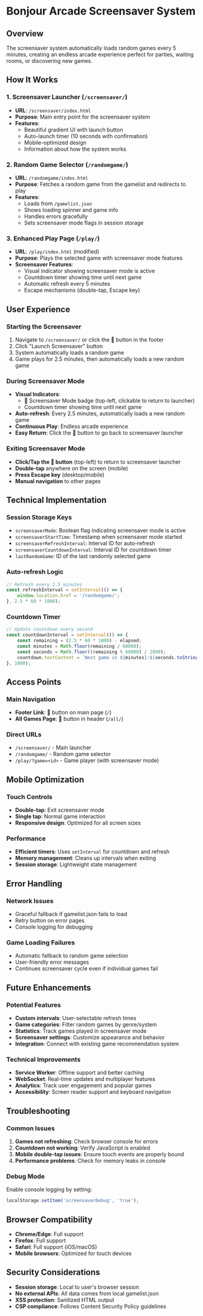 # Bonjour Arcade Screensaver System

## Overview
The screensaver system automatically loads random games every 5 minutes, creating an endless arcade experience perfect for parties, waiting rooms, or discovering new games.

## How It Works

### 1. Screensaver Launcher (`/screensaver/`)
- **URL**: `/screensaver/index.html`
- **Purpose**: Main entry point for the screensaver system
- **Features**:
  - Beautiful gradient UI with launch button
  - Auto-launch timer (10 seconds with confirmation)
  - Mobile-optimized design
  - Information about how the system works

### 2. Random Game Selector (`/randomgame/`)
- **URL**: `/randomgame/index.html`
- **Purpose**: Fetches a random game from the gamelist and redirects to play
- **Features**:
  - Loads from `/gamelist.json`
  - Shows loading spinner and game info
  - Handles errors gracefully
  - Sets screensaver mode flags in session storage

### 3. Enhanced Play Page (`/play/`)
- **URL**: `/play/index.html` (modified)
- **Purpose**: Plays the selected game with screensaver mode features
- **Screensaver Features**:
  - Visual indicator showing screensaver mode is active
  - Countdown timer showing time until next game
  - Automatic refresh every 5 minutes
  - Escape mechanisms (double-tap, Escape key)

## User Experience

### Starting the Screensaver
1. Navigate to `/screensaver/` or click the 🔄 button in the footer
2. Click "Launch Screensaver" button
3. System automatically loads a random game
4. Game plays for 2.5 minutes, then automatically loads a new random game

### During Screensaver Mode
- **Visual Indicators**: 
  - 🔄 Screensaver Mode badge (top-left, clickable to return to launcher)
  - Countdown timer showing time until next game
- **Auto-refresh**: Every 2.5 minutes, automatically loads a new random game
- **Continuous Play**: Endless arcade experience
- **Easy Return**: Click the 🔄 button to go back to screensaver launcher

### Exiting Screensaver Mode
- **Click/Tap the 🔄 button** (top-left) to return to screensaver launcher
- **Double-tap** anywhere on the screen (mobile)
- **Press Escape key** (desktop/mobile)
- **Manual navigation** to other pages

## Technical Implementation

### Session Storage Keys
- `screensaverMode`: Boolean flag indicating screensaver mode is active
- `screensaverStartTime`: Timestamp when screensaver mode started
- `screensaverRefreshInterval`: Interval ID for auto-refresh
- `screensaverCountdownInterval`: Interval ID for countdown timer
- `lastRandomGame`: ID of the last randomly selected game

### Auto-refresh Logic
```javascript
// Refresh every 2.5 minutes
const refreshInterval = setInterval(() => {
    window.location.href = '/randomgame/';
}, 2.5 * 60 * 1000);
```

### Countdown Timer
```javascript
// Update countdown every second
const countdownInterval = setInterval(() => {
    const remaining = (2.5 * 60 * 1000) - elapsed;
    const minutes = Math.floor(remaining / 60000);
    const seconds = Math.floor((remaining % 60000) / 1000);
    countdown.textContent = `Next game in ${minutes}:${seconds.toString().padStart(2, '0')}`;
}, 1000);
```

## Access Points

### Main Navigation
- **Footer Link**: 🔄 button on main page (`/`)
- **All Games Page**: 🔄 button in header (`/all/`)

### Direct URLs
- `/screensaver/` - Main launcher
- `/randomgame/` - Random game selector
- `/play/?game=<id>` - Game player (with screensaver mode)

## Mobile Optimization

### Touch Controls
- **Double-tap**: Exit screensaver mode
- **Single tap**: Normal game interaction
- **Responsive design**: Optimized for all screen sizes

### Performance
- **Efficient timers**: Uses `setInterval` for countdown and refresh
- **Memory management**: Cleans up intervals when exiting
- **Session storage**: Lightweight state management

## Error Handling

### Network Issues
- Graceful fallback if gamelist.json fails to load
- Retry button on error pages
- Console logging for debugging

### Game Loading Failures
- Automatic fallback to random game selection
- User-friendly error messages
- Continues screensaver cycle even if individual games fail

## Future Enhancements

### Potential Features
- **Custom intervals**: User-selectable refresh times
- **Game categories**: Filter random games by genre/system
- **Statistics**: Track games played in screensaver mode
- **Screensaver settings**: Customize appearance and behavior
- **Integration**: Connect with existing game recommendation system

### Technical Improvements
- **Service Worker**: Offline support and better caching
- **WebSocket**: Real-time updates and multiplayer features
- **Analytics**: Track user engagement and popular games
- **Accessibility**: Screen reader support and keyboard navigation

## Troubleshooting

### Common Issues
1. **Games not refreshing**: Check browser console for errors
2. **Countdown not working**: Verify JavaScript is enabled
3. **Mobile double-tap issues**: Ensure touch events are properly bound
4. **Performance problems**: Check for memory leaks in console

### Debug Mode
Enable console logging by setting:
```javascript
localStorage.setItem('screensaverDebug', 'true');
```

## Browser Compatibility
- **Chrome/Edge**: Full support
- **Firefox**: Full support
- **Safari**: Full support (iOS/macOS)
- **Mobile browsers**: Optimized for touch devices

## Security Considerations
- **Session storage**: Local to user's browser session
- **No external APIs**: All data comes from local gamelist.json
- **XSS protection**: Sanitized HTML output
- **CSP compliance**: Follows Content Security Policy guidelines
